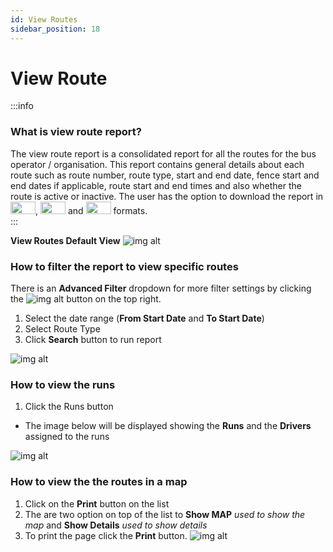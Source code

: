 ```yaml
---
id: View Routes
sidebar_position: 18
---
```



# View Route

:::info
### What is view route report?
The view route report is a consolidated report for all the routes for the bus operator / organisation. This report contains general details about each route such as route number, route type, start and end date, fence start and end dates if applicable, route start and end times and also whether the route is active or inactive. The user has the option to download the report in <img src='/img/csv-btn.png' height='20px' width='40px'/>, <img src='/img/pdf-btn.png' height='20px' width='40px'/> and <img src='/img/excel-btn.png' height='20px' width='40px'/> formats. <br/>
:::

**View Routes Default View**
![img alt](/img/view-routes-default.png)

### How to filter the report to view specific routes
There is an **Advanced Filter** dropdown for more filter settings by clicking the ![img alt](/img/advanced-filter-btn.png) button on the top right. <br/>
1. Select the date range (**From Start Date** and **To Start Date**)
2. Select Route Type
3. Click **Search** button to run report

![img alt](/img/view-routes-filter.png)

### How to view the runs
1. Click the Runs button
- The image below will be displayed showing the **Runs** and the **Drivers** assigned to the runs
   
![img alt](/img/view-routes-runs.png)

### How to view the the routes in a map
1. Click on the **Print** button on the list 
2. The are two option on top of the list to **Show MAP** *used to show the map* and **Show Details** *used to show details*
3. To print the page click the **Print** button.
  ![img alt](/img/view-routes-print.png)